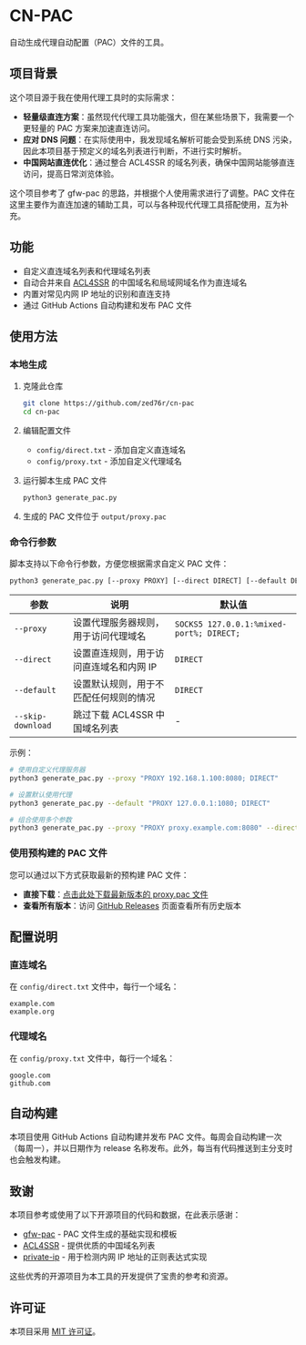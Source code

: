 # CN-PAC

自动生成代理自动配置（PAC）文件的工具。

## 项目背景

这个项目源于我在使用代理工具时的实际需求：

- **轻量级直连方案**：虽然现代代理工具功能强大，但在某些场景下，我需要一个更轻量的 PAC 方案来加速直连访问。
- **应对 DNS 问题**：在实际使用中，我发现域名解析可能会受到系统 DNS 污染，因此本项目基于预定义的域名列表进行判断，不进行实时解析。
- **中国网站直连优化**：通过整合 ACL4SSR 的域名列表，确保中国网站能够直连访问，提高日常浏览体验。

这个项目参考了 gfw-pac 的思路，并根据个人使用需求进行了调整。PAC 文件在这里主要作为直连加速的辅助工具，可以与各种现代代理工具搭配使用，互为补充。

## 功能

- 自定义直连域名列表和代理域名列表
- 自动合并来自 [ACL4SSR](https://github.com/ACL4SSR/ACL4SSR) 的中国域名和局域网域名作为直连域名
- 内置对常见内网 IP 地址的识别和直连支持
- 通过 GitHub Actions 自动构建和发布 PAC 文件

## 使用方法

### 本地生成

1. 克隆此仓库
   ```bash
   git clone https://github.com/zed76r/cn-pac
   cd cn-pac
   ```

2. 编辑配置文件
   - `config/direct.txt` - 添加自定义直连域名
   - `config/proxy.txt` - 添加自定义代理域名

3. 运行脚本生成 PAC 文件
   ```bash
   python3 generate_pac.py
   ```

4. 生成的 PAC 文件位于 `output/proxy.pac`

### 命令行参数

脚本支持以下命令行参数，方便您根据需求自定义 PAC 文件：

```bash
python3 generate_pac.py [--proxy PROXY] [--direct DIRECT] [--default DEFAULT] [--skip-download]
```

| 参数 | 说明 | 默认值 |
|------|------|--------|
| `--proxy` | 设置代理服务器规则，用于访问代理域名 | `SOCKS5 127.0.0.1:%mixed-port%; DIRECT;` |
| `--direct` | 设置直连规则，用于访问直连域名和内网 IP | `DIRECT` |
| `--default` | 设置默认规则，用于不匹配任何规则的情况 | `DIRECT` |
| `--skip-download` | 跳过下载 ACL4SSR 中国域名列表 | - |

示例：

```bash
# 使用自定义代理服务器
python3 generate_pac.py --proxy "PROXY 192.168.1.100:8080; DIRECT"

# 设置默认使用代理
python3 generate_pac.py --default "PROXY 127.0.0.1:1080; DIRECT"

# 组合使用多个参数
python3 generate_pac.py --proxy "PROXY proxy.example.com:8080" --direct "DIRECT" --default "PROXY fallback.example.com:8080"
```

### 使用预构建的 PAC 文件

您可以通过以下方式获取最新的预构建 PAC 文件：

- **直接下载**：[点击此处下载最新版本的 proxy.pac 文件](https://github.com/zed76r/cn-pac/releases/latest/download/proxy.pac)
- **查看所有版本**：访问 [GitHub Releases](https://github.com/zed76r/cn-pac/releases) 页面查看所有历史版本


## 配置说明

### 直连域名

在 `config/direct.txt` 文件中，每行一个域名：

```
example.com
example.org
```

### 代理域名

在 `config/proxy.txt` 文件中，每行一个域名：

```
google.com
github.com
```

## 自动构建

本项目使用 GitHub Actions 自动构建并发布 PAC 文件。每周会自动构建一次（每周一），并以日期作为 release 名称发布。此外，每当有代码推送到主分支时也会触发构建。

## 致谢

本项目参考或使用了以下开源项目的代码和数据，在此表示感谢：

- [gfw-pac](https://github.com/zhiyi7/gfw-pac) - PAC 文件生成的基础实现和模板
- [ACL4SSR](https://github.com/ACL4SSR/ACL4SSR) - 提供优质的中国域名列表
- [private-ip](https://github.com/frenchbread/private-ip) - 用于检测内网 IP 地址的正则表达式实现

这些优秀的开源项目为本工具的开发提供了宝贵的参考和资源。

## 许可证

本项目采用 [MIT 许可证](LICENSE)。